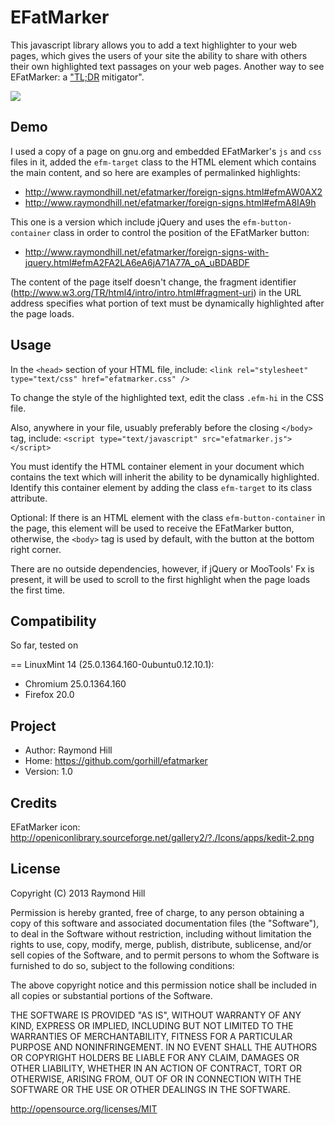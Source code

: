 EFatMarker
==========

This javascript library allows you to add a text highlighter to your web pages,
which gives the users of your site the ability to share with others their own
highlighted text passages on your web pages. Another way to see EFatMarker: a <a href="http://en.wikipedia.org/wiki/Wikipedia:Too_long;_didn't_read">"TL;DR</a> mitigator".

<a href="http://www.raymondhill.net/efatmarker/foreign-signs-with-jquery.html#efmAeIAfj" target="_blank">
<img src="http://www.raymondhill.net/efatmarker/efatmarker-demo.gif">
</a>

## Demo

I used a copy of a page on gnu.org and embedded EFatMarker's ```js``` and
```css``` files in it, added the ```efm-target``` class to the HTML element
which contains the main content, and so here are examples of permalinked
highlights:

* http://www.raymondhill.net/efatmarker/foreign-signs.html#efmAW0AX2
* http://www.raymondhill.net/efatmarker/foreign-signs.html#efmA8IA9h

This one is a version which include jQuery and uses the ```efm-button-container```
class in order to control the position of the EFatMarker button:

* http://www.raymondhill.net/efatmarker/foreign-signs-with-jquery.html#efmA2FA2LA6eA6jA71A77A_oA_uBDABDF

The content of the page itself doesn't change, the fragment identifier
(http://www.w3.org/TR/html4/intro/intro.html#fragment-uri) in the URL address
specifies what portion of text must be dynamically highlighted after the page
loads.

## Usage

In the ```<head>``` section of your HTML file, include:
    ```<link rel="stylesheet" type="text/css" href="efatmarker.css" />```

To change the style of the highlighted text, edit the class ```.efm-hi```
in the CSS file.

Also, anywhere in your file, usuably preferably before the closing ```</body>```
tag, include:
    ```<script type="text/javascript" src="efatmarker.js"></script>```

You must identify the HTML container element in your document which
contains the text which will inherit the ability to be dynamically
highlighted. Identify this container element by adding the class
```efm-target``` to its class attribute.

Optional: If there is an HTML element with the class ```efm-button-container```
in the page, this element will be used to receive the EFatMarker button,
otherwise, the ```<body>``` tag is used by default, with the button at the
bottom right corner.

There are no outside dependencies, however, if jQuery or MooTools' Fx is
present, it will be used to scroll to the first highlight when the page
loads the first time.

## Compatibility

So far, tested on

== LinuxMint 14 (25.0.1364.160-0ubuntu0.12.10.1):

* Chromium 25.0.1364.160
* Firefox 20.0

## Project

* Author: Raymond Hill
* Home: https://github.com/gorhill/efatmarker
* Version: 1.0

## Credits

EFatMarker icon:
http://openiconlibrary.sourceforge.net/gallery2/?./Icons/apps/kedit-2.png

## License

Copyright (C) 2013 Raymond Hill

Permission is hereby granted, free of charge, to any person obtaining a copy of
this software and associated documentation files (the "Software"), to deal in
the Software without restriction, including without limitation the rights to
use, copy, modify, merge, publish, distribute, sublicense, and/or sell copies
of the Software, and to permit persons to whom the Software is furnished to do
so, subject to the following conditions:

The above copyright notice and this permission notice shall be included in all
copies or substantial portions of the Software.

THE SOFTWARE IS PROVIDED "AS IS", WITHOUT WARRANTY OF ANY KIND, EXPRESS OR
IMPLIED, INCLUDING BUT NOT LIMITED TO THE WARRANTIES OF MERCHANTABILITY,
FITNESS FOR A PARTICULAR PURPOSE AND NONINFRINGEMENT. IN NO EVENT SHALL THE
AUTHORS OR COPYRIGHT HOLDERS BE LIABLE FOR ANY CLAIM, DAMAGES OR OTHER
LIABILITY, WHETHER IN AN ACTION OF CONTRACT, TORT OR OTHERWISE, ARISING FROM,
OUT OF OR IN CONNECTION WITH THE SOFTWARE OR THE USE OR OTHER DEALINGS IN THE
SOFTWARE.

http://opensource.org/licenses/MIT
